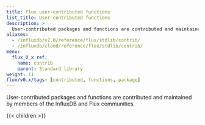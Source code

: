 ```yaml
---
title: Flux user-contributed functions
list_title: User-contributed functions
description: >
  User-contributed packages and functions are contributed and maintained by members of the InfluxDB and Flux communities.
aliases:
  - /influxdb/v2.0/reference/flux/stdlib/contrib/
  - /influxdb/cloud/reference/flux/stdlib/contrib/
menu:
  flux_0_x_ref:
    name: contrib
    parent: Standard library
weight: 11
flux/v0.x/tags: [contributed, functions, package]
---
```


User-contributed packages and functions are contributed and maintained by members of the InfluxDB and Flux communities.

{{< children >}}
